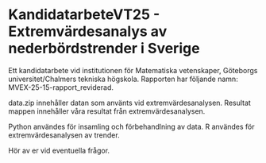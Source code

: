 # KandidatarbeteVT25 - Extremvärdesanalys av nederbördstrender i Sverige
Ett kandidatarbete vid institutionen för Matematiska vetenskaper, Göteborgs universitet/Chalmers tekniska högskola.
Rapporten har följande namn: MVEX-25-15-rapport_reviderad.

data.zip innehåller datan som använts vid extremvärdesanalysen. 
Resultat mappen innehåller våra resultat från extremvärdesanalysen.

Python användes för insamling och förbehandlning av data.
R användes för extremvärdesanalysen av trender.

Hör av er vid eventuella frågor.
